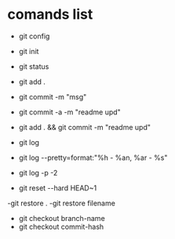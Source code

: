 # comands list

- git config
- git init
- git status

- git add .
- git commit -m "msg"

- git commit -a -m "readme upd"
- git add . && git commit -m "readme upd"

- git log

- git log --pretty=format:"%h - %an, %ar - %s"
- git log -p -2

- git reset --hard HEAD~1

-git restore .
-git restore filename

-  git checkout branch-name
-  git checkout commit-hash